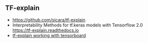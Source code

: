 ## TF-explain
* https://github.com/sicara/tf-explain
* Interpretability Methods for tf.keras models with Tensorflow 2.0 https://tf-explain.readthedocs.io
* [tf-explain working with tensorboard](https://medium.com/analytics-vidhya/tf-explain-working-283a311f1276)